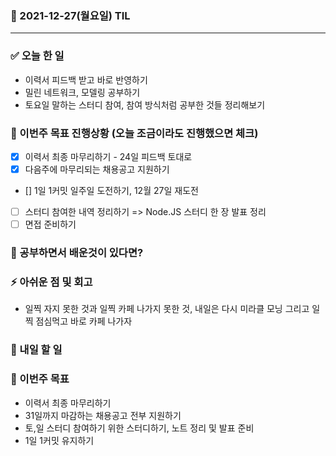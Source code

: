 ### 📆 2021-12-27(월요일) TIL

---

### ✅ 오늘 한 일

- 이력서 피드백 받고 바로 반영하기
- 밀린 네트워크, 모델링 공부하기
- 토요일 말하는 스터디 참여, 참여 방식처럼 공부한 것들 정리해보기

### 🐎 이번주 목표 진행상황 (오늘 조금이라도 진행했으면 체크)

- [x] 이력서 최종 마무리하기 - 24일 피드백 토대로
- [x] 다음주에 마무리되는 채용공고 지원하기
- [] 1일 1커밋 일주일 도전하기, 12월 27일 재도전
- [ ] 스터디 참여한 내역 정리하기 => Node.JS 스터디 한 장 발표 정리
- [ ] 면접 준비하기

### 🤔 공부하면서 배운것이 있다면?

### ⚡ 아쉬운 점 및 회고

- 일찍 자지 못한 것과 일찍 카페 나가지 못한 것, 내일은 다시 미라클 모닝 그리고 일찍 점심먹고 바로 카페 나가자

### 🚀 내일 할 일

### 🎯 이번주 목표

- 이력서 최종 마무리하기
- 31일까지 마감하는 채용공고 전부 지원하기
- 토,일 스터디 참여하기 위한 스터디하기, 노트 정리 및 발표 준비
- 1일 1커밋 유지하기

